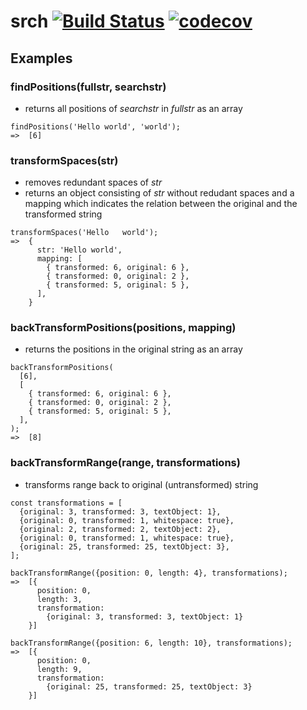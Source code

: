 # srch [![Build Status](https://travis-ci.org/paperhive/srch.svg?branch=master)](https://travis-ci.org/paperhive/srch) [![codecov](https://codecov.io/gh/paperhive/srch/branch/master/graph/badge.svg)](https://codecov.io/gh/paperhive/srch)

## Examples

### findPositions(fullstr, searchstr)
- returns all positions of *searchstr* in *fullstr* as an array
```
findPositions('Hello world', 'world');
=>  [6]
```

### transformSpaces(str)
- removes redundant spaces of *str*
- returns an object consisting of *str* without redudant spaces and a mapping which indicates the relation between the original and the transformed string
```
transformSpaces('Hello   world');
=>  {
      str: 'Hello world',
      mapping: [
        { transformed: 6, original: 6 },
        { transformed: 0, original: 2 },
        { transformed: 5, original: 5 },
      ],
    }
```

### backTransformPositions(positions, mapping)
- returns the positions in the original string as an array
```
backTransformPositions(
  [6],
  [
    { transformed: 6, original: 6 },
    { transformed: 0, original: 2 },
    { transformed: 5, original: 5 },
  ],
);
=>  [8]
```

### backTransformRange(range, transformations)
- transforms range back to original (untransformed) string
```
const transformations = [
  {original: 3, transformed: 3, textObject: 1},
  {original: 0, transformed: 1, whitespace: true},
  {original: 2, transformed: 2, textObject: 2},
  {original: 0, transformed: 1, whitespace: true},
  {original: 25, transformed: 25, textObject: 3},
];

backTransformRange({position: 0, length: 4}, transformations);
=>  [{
      position: 0,
      length: 3,
      transformation:
        {original: 3, transformed: 3, textObject: 1}
    }]

backTransformRange({position: 6, length: 10}, transformations);
=>  [{
      position: 0,
      length: 9,
      transformation:
        {original: 25, transformed: 25, textObject: 3}
    }]

```

